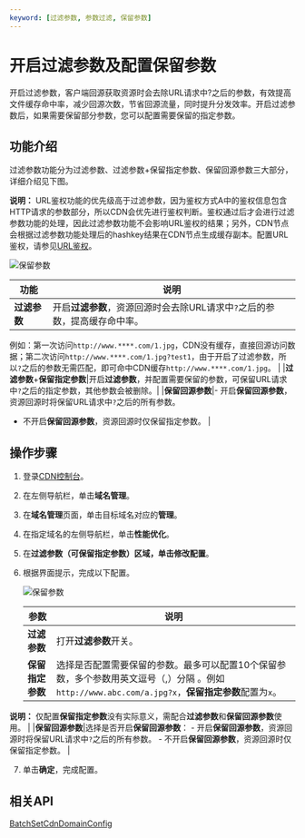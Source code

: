 ```yaml
---
keyword: [过滤参数, 参数过滤, 保留参数]
---
```


# 开启过滤参数及配置保留参数

开启过滤参数，客户端回源获取资源时会去除URL请求中?之后的参数，有效提高文件缓存命中率，减少回源次数，节省回源流量，同时提升分发效率。开启过滤参数后，如果需要保留部分参数，您可以配置需要保留的指定参数。

## 功能介绍

过滤参数功能分为过滤参数、过滤参数+保留指定参数、保留回源参数三大部分，详细介绍见下图。

**说明：** URL鉴权功能的优先级高于过滤参数，因为鉴权方式A中的鉴权信息包含HTTP请求的参数部分，所以CDN会优先进行鉴权判断。鉴权通过后才会进行过滤参数功能的处理，因此过滤参数功能不会影响URL鉴权的结果；另外，CDN节点会根据过滤参数功能处理后的hashkey结果在CDN节点生成缓存副本。配置URL鉴权，请参见[URL鉴权](/intl.zh-CN/域名管理/访问控制/URL鉴权配置/URL鉴权.md)。

![保留参数](https://static-aliyun-doc.oss-accelerate.aliyuncs.com/assets/img/zh-CN/5838548161/p264252.png)

|功能|说明|
|--|--|
|**过滤参数**|开启**过滤参数**，资源回源时会去除URL请求中`?`之后的参数，提高缓存命中率。

例如：第一次访问`http://www.****.com/1.jpg`，CDN没有缓存，直接回源访问数据；第二次访问`http://www.****.com/1.jpg?test1`，由于开启了过滤参数，所以`?`之后的参数无需匹配，即可命中CDN缓存`http://www.****.com/1.jpg`。 |
|**过滤参数**+**保留指定参数**|开启**过滤参数**，并配置需要保留的参数，可保留URL请求中`?`之后的指定参数，其他参数会被删除。|
|**保留回源参数**|-   开启**保留回源参数**，资源回源时将保留URL请求中`?`之后的所有参数。
-   不开启**保留回源参数**，资源回源时仅保留指定参数。 |

## 操作步骤

1.  登录[CDN控制台](https://cdn.console.aliyun.com)。

2.  在左侧导航栏，单击**域名管理**。

3.  在**域名管理**页面，单击目标域名对应的**管理**。

4.  在指定域名的左侧导航栏，单击**性能优化**。

5.  在**过滤参数（可保留指定参数）**区域，单击**修改配置**。

6.  根据界面提示，完成以下配置。

    ![保留参数](https://static-aliyun-doc.oss-accelerate.aliyuncs.com/assets/img/zh-CN/2285767161/p57056.png)

    |参数|说明|
    |--|--|
    |**过滤参数**|打开**过滤参数**开关。|
    |**保留指定参数**|选择是否配置需要保留的参数。最多可以配置10个保留参数，多个参数用英文逗号（,）分隔 。例如`http://www.abc.com/a.jpg?x`，**保留指定参数**配置为`x`。

**说明：** 仅配置**保留指定参数**没有实际意义，需配合**过滤参数**和**保留回源参数**使用。 |
    |**保留回源参数**|选择是否开启**保留回源参数**：    -   开启**保留回源参数**，资源回源时将保留URL请求中`?`之后的所有参数。
    -   不开启**保留回源参数**，资源回源时仅保留指定参数。 |

7.  单击**确定**，完成配置。


## 相关API

[BatchSetCdnDomainConfig](/intl.zh-CN/新版API参考/域名管理类接口/批量配置域名.md)

